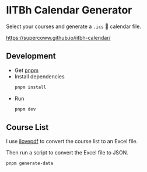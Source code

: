 # IITBh Calendar Generator

Select your courses and generate a `.ics` 📆 calendar file.

https://supercoww.github.io/iitbh-calendar/

## Development

- Get [pnpm](https://pnpm.io)
- Install dependencies
  ```sh
  pnpm install
  ```
- Run
  ```sh
  pnpm dev
  ```

## Course List

I use [ilovepdf](https://www.ilovepdf.com/pdf_to_excel) to convert the course list to an Excel file.

Then run a script to convert the Excel file to JSON.
```sh
pnpm generate-data
```
